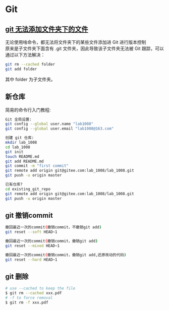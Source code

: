 # Git 

## [git 无法添加文件夹下的文件](https://blog.csdn.net/m0_37315653/article/details/83064810)

无论使用啥命令，都无法将文件夹下的某些文件添加进 Git 进行版本控制  
原来是子文件夹下面含有 .git 文件夹，因此导致该子文件夹无法被 Git 跟踪，可以通过以下方法解决：
```bash
git rm --cached folder
git add folder
```
其中 folder 为子文件夹。

## 新仓库
简易的命令行入门教程:
```bash
Git 全局设置:
git config --global user.name "lab1008"
git config --global user.email "lab1008@163.com"

创建 git 仓库:
mkdir lab_1008
cd lab_1008
git init
touch README.md
git add README.md
git commit -m "first commit"
git remote add origin git@gitee.com:lab_1008/lab_1008.git
git push -u origin master

已有仓库?
cd existing_git_repo
git remote add origin git@gitee.com:lab_1008/lab_1008.git
git push -u origin master
```

## git 撤销commit  
```bash
撤回最近一次的commit(撤销commit，不撤销git add)  
git reset --soft HEAD~1 

撤回最近一次的commit(撤销commit，撤销git add)  
git reset --mixed HEAD~1 

撤回最近一次的commit(撤销commit，撤销git add,还原改动的代码)  
git reset --hard HEAD~1 
```

## git 删除
```bash
# use --cached to keep the file
$ git rm --cached xxx.pdf
# -f to force removal
$ git rm -f xxx.pdf
```